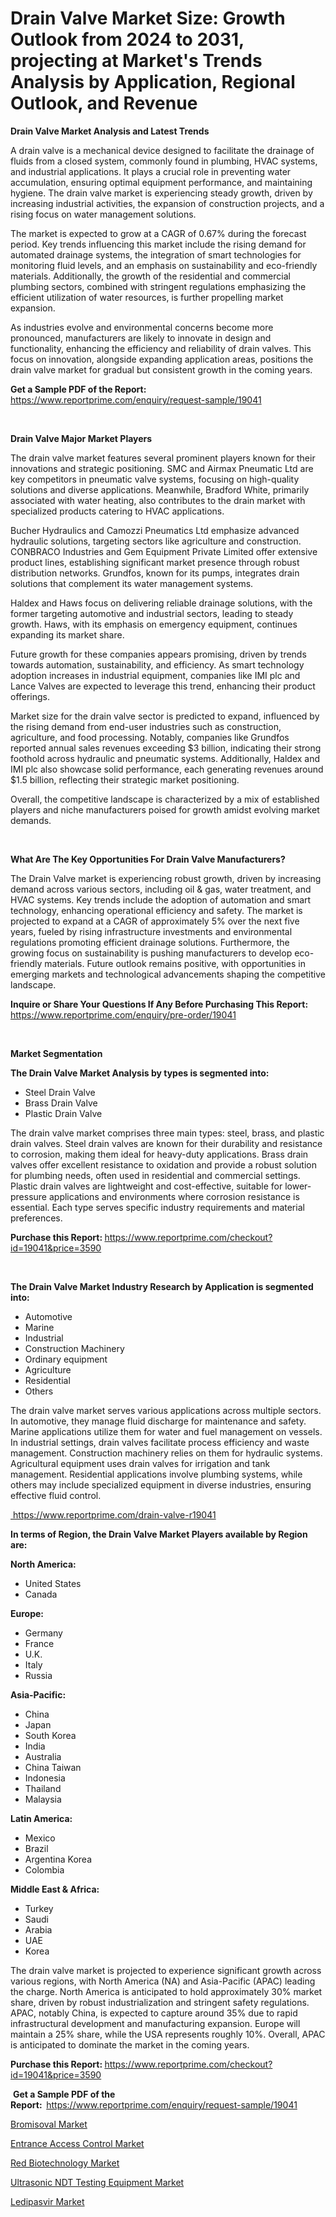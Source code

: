 <p><h1>Drain Valve Market Size: Growth Outlook from 2024 to 2031, projecting at Market's Trends Analysis by Application, Regional Outlook, and Revenue</h1></p><p><strong>Drain Valve Market Analysis and Latest Trends</strong></p>
<p><p>A drain valve is a mechanical device designed to facilitate the drainage of fluids from a closed system, commonly found in plumbing, HVAC systems, and industrial applications. It plays a crucial role in preventing water accumulation, ensuring optimal equipment performance, and maintaining hygiene. The drain valve market is experiencing steady growth, driven by increasing industrial activities, the expansion of construction projects, and a rising focus on water management solutions.</p><p>The market is expected to grow at a CAGR of 0.67% during the forecast period. Key trends influencing this market include the rising demand for automated drainage systems, the integration of smart technologies for monitoring fluid levels, and an emphasis on sustainability and eco-friendly materials. Additionally, the growth of the residential and commercial plumbing sectors, combined with stringent regulations emphasizing the efficient utilization of water resources, is further propelling market expansion.</p><p>As industries evolve and environmental concerns become more pronounced, manufacturers are likely to innovate in design and functionality, enhancing the efficiency and reliability of drain valves. This focus on innovation, alongside expanding application areas, positions the drain valve market for gradual but consistent growth in the coming years.</p></p>
<p><strong>Get a Sample PDF of the Report:&nbsp;</strong> <a href="https://www.reportprime.com/enquiry/request-sample/19041?utm_campaign=10&utm_medium=2&utm_source=Github&utm_content=ia&utm_term=22112024&utm_id=drain-valve">https://www.reportprime.com/enquiry/request-sample/19041</a></p>
<p>&nbsp;</p>
<p><strong>Drain Valve Major Market Players</strong></p>
<p><p>The drain valve market features several prominent players known for their innovations and strategic positioning. SMC and Airmax Pneumatic Ltd are key competitors in pneumatic valve systems, focusing on high-quality solutions and diverse applications. Meanwhile, Bradford White, primarily associated with water heating, also contributes to the drain market with specialized products catering to HVAC applications.</p><p>Bucher Hydraulics and Camozzi Pneumatics Ltd emphasize advanced hydraulic solutions, targeting sectors like agriculture and construction. CONBRACO Industries and Gem Equipment Private Limited offer extensive product lines, establishing significant market presence through robust distribution networks. Grundfos, known for its pumps, integrates drain solutions that complement its water management systems.</p><p>Haldex and Haws focus on delivering reliable drainage solutions, with the former targeting automotive and industrial sectors, leading to steady growth. Haws, with its emphasis on emergency equipment, continues expanding its market share.</p><p>Future growth for these companies appears promising, driven by trends towards automation, sustainability, and efficiency. As smart technology adoption increases in industrial equipment, companies like IMI plc and Lance Valves are expected to leverage this trend, enhancing their product offerings.</p><p>Market size for the drain valve sector is predicted to expand, influenced by the rising demand from end-user industries such as construction, agriculture, and food processing. Notably, companies like Grundfos reported annual sales revenues exceeding $3 billion, indicating their strong foothold across hydraulic and pneumatic systems. Additionally, Haldex and IMI plc also showcase solid performance, each generating revenues around $1.5 billion, reflecting their strategic market positioning.</p><p>Overall, the competitive landscape is characterized by a mix of established players and niche manufacturers poised for growth amidst evolving market demands.</p></p>
<p>&nbsp;</p>
<p><strong>What Are The Key Opportunities For Drain Valve Manufacturers?</strong></p>
<p><p>The Drain Valve market is experiencing robust growth, driven by increasing demand across various sectors, including oil & gas, water treatment, and HVAC systems. Key trends include the adoption of automation and smart technology, enhancing operational efficiency and safety. The market is projected to expand at a CAGR of approximately 5% over the next five years, fueled by rising infrastructure investments and environmental regulations promoting efficient drainage solutions. Furthermore, the growing focus on sustainability is pushing manufacturers to develop eco-friendly materials. Future outlook remains positive, with opportunities in emerging markets and technological advancements shaping the competitive landscape.</p></p>
<p><strong>Inquire or Share Your Questions If Any Before Purchasing This Report:</strong> <a href="https://www.reportprime.com/enquiry/pre-order/19041?utm_campaign=10&utm_medium=2&utm_source=Github&utm_content=ia&utm_term=22112024&utm_id=drain-valve">https://www.reportprime.com/enquiry/pre-order/19041</a></p>
<p>&nbsp;</p>
<p><strong>Market Segmentation</strong></p>
<p><strong>The Drain Valve Market Analysis by types is segmented into:</strong></p>
<p><ul><li>Steel Drain Valve</li><li>Brass Drain Valve</li><li>Plastic Drain Valve</li></ul></p>
<p><p>The drain valve market comprises three main types: steel, brass, and plastic drain valves. Steel drain valves are known for their durability and resistance to corrosion, making them ideal for heavy-duty applications. Brass drain valves offer excellent resistance to oxidation and provide a robust solution for plumbing needs, often used in residential and commercial settings. Plastic drain valves are lightweight and cost-effective, suitable for lower-pressure applications and environments where corrosion resistance is essential. Each type serves specific industry requirements and material preferences.</p></p>
<p><strong>Purchase this Report:&nbsp;</strong><a href="https://www.reportprime.com/checkout?id=19041&price=3590&utm_campaign=10&utm_medium=2&utm_source=Github&utm_content=ia&utm_term=22112024&utm_id=drain-valve">https://www.reportprime.com/checkout?id=19041&price=3590</a></p>
<p>&nbsp;</p>
<p><strong>The Drain Valve Market Industry Research by Application is segmented into:</strong></p>
<p><ul><li>Automotive</li><li>Marine</li><li>Industrial</li><li>Construction Machinery</li><li>Ordinary equipment</li><li>Agriculture</li><li>Residential</li><li>Others</li></ul></p>
<p><p>The drain valve market serves various applications across multiple sectors. In automotive, they manage fluid discharge for maintenance and safety. Marine applications utilize them for water and fuel management on vessels. In industrial settings, drain valves facilitate process efficiency and waste management. Construction machinery relies on them for hydraulic systems. Agricultural equipment uses drain valves for irrigation and tank management. Residential applications involve plumbing systems, while others may include specialized equipment in diverse industries, ensuring effective fluid control.</p></p>
<p><a href="https://www.reportprime.com/drain-valve-r19041?utm_campaign=10&utm_medium=2&utm_source=Github&utm_content=ia&utm_term=22112024&utm_id=drain-valve">&nbsp;https://www.reportprime.com/drain-valve-r19041</a></p>
<p><strong>In terms of Region, the Drain Valve Market Players available by Region are:</strong></p>
<p>
    <p> <strong> North America: </strong>
        <ul>
            <li>United States</li>
            <li>Canada</li>
        </ul>
        </p> 
    <p> <strong> Europe: </strong>
        <ul>
            <li>Germany</li>
            <li>France</li>
            <li>U.K.</li>
            <li>Italy</li>
            <li>Russia</li>
        </ul>
        </p> 
    <p> <strong> Asia-Pacific: </strong>
        <ul>
            <li>China</li>
            <li>Japan</li>
            <li>South Korea</li>
            <li>India</li>
            <li>Australia</li>
            <li>China Taiwan</li>
            <li>Indonesia</li>
            <li>Thailand</li>
            <li>Malaysia</li>
        </ul>
        </p> 
    <p> <strong> Latin America: </strong>
        <ul>
            <li>Mexico</li>
            <li>Brazil</li>
            <li>Argentina Korea</li>
            <li>Colombia</li>
        </ul>
        </p> 
    <p> <strong> Middle East & Africa: </strong>
        <ul>
            <li>Turkey</li>
            <li>Saudi</li>
            <li>Arabia</li>
            <li>UAE</li>
            <li>Korea</li>
        </ul>
    </p>
    </p>
<p><p>The drain valve market is projected to experience significant growth across various regions, with North America (NA) and Asia-Pacific (APAC) leading the charge. North America is anticipated to hold approximately 30% market share, driven by robust industrialization and stringent safety regulations. APAC, notably China, is expected to capture around 35% due to rapid infrastructural development and manufacturing expansion. Europe will maintain a 25% share, while the USA represents roughly 10%. Overall, APAC is anticipated to dominate the market in the coming years.</p></p>
<p><strong>Purchase this Report: </strong><a href="https://www.reportprime.com/checkout?id=19041&price=3590&utm_campaign=10&utm_medium=2&utm_source=Github&utm_content=ia&utm_term=22112024&utm_id=drain-valve">https://www.reportprime.com/checkout?id=19041&price=3590</a></p>
<p>&nbsp;<strong>Get a Sample PDF of the Report:&nbsp;&nbsp;</strong><a href="https://www.reportprime.com/enquiry/request-sample/19041?utm_campaign=10&utm_medium=2&utm_source=Github&utm_content=ia&utm_term=22112024&utm_id=drain-valve">https://www.reportprime.com/enquiry/request-sample/19041</a></p>
<p><strong></strong></p>
<p><p><a href="https://issuu.com/reportprime-2/docs/bromisoval-market-size-2030.pptx_b3b67811f88829?utm_campaign=10&utm_medium=2&utm_source=Github&utm_content=ia&utm_term=22112024&utm_id=drain-valve">Bromisoval Market</a></p><p><a href="https://github.com/mahnoor2003/Market-Research-Report-List-6/blob/main/entrance-access-control-market.md?utm_campaign=10&utm_medium=2&utm_source=Github&utm_content=ia&utm_term=22112024&utm_id=drain-valve">Entrance Access Control Market</a></p><p><a href="https://www.linkedin.com/pulse/red-biotechnology-market-research-report-detail-laying-rtvje?utm_campaign=10&utm_medium=2&utm_source=Github&utm_content=ia&utm_term=22112024&utm_id=drain-valve">Red Biotechnology Market</a></p><p><a href="https://www.linkedin.com/pulse/ultrasonic-ndt-testing-equipment-market-size-analysis-growing-0vdje?utm_campaign=10&utm_medium=2&utm_source=Github&utm_content=ia&utm_term=22112024&utm_id=drain-valve">Ultrasonic NDT Testing Equipment Market</a></p><p><a href="https://issuu.com/reportprime-2/docs/ledipasvir-market-size-2030.pptx_12e12467a13db2?utm_campaign=10&utm_medium=2&utm_source=Github&utm_content=ia&utm_term=22112024&utm_id=drain-valve">Ledipasvir Market</a></p></p>